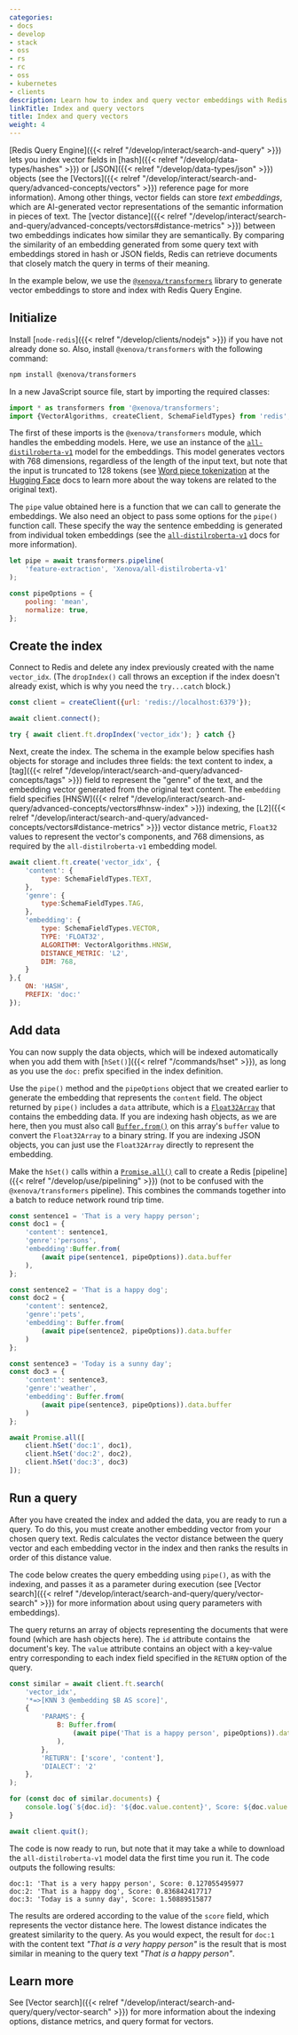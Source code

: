 ```yaml
---
categories:
- docs
- develop
- stack
- oss
- rs
- rc
- oss
- kubernetes
- clients
description: Learn how to index and query vector embeddings with Redis
linkTitle: Index and query vectors
title: Index and query vectors
weight: 4
---
```


[Redis Query Engine]({{< relref "/develop/interact/search-and-query" >}})
lets you index vector fields in [hash]({{< relref "/develop/data-types/hashes" >}})
or [JSON]({{< relref "/develop/data-types/json" >}}) objects (see the
[Vectors]({{< relref "/develop/interact/search-and-query/advanced-concepts/vectors" >}}) 
reference page for more information).
Among other things, vector fields can store *text embeddings*, which are AI-generated vector
representations of the semantic information in pieces of text. The
[vector distance]({{< relref "/develop/interact/search-and-query/advanced-concepts/vectors#distance-metrics" >}})
between two embeddings indicates how similar they are semantically. By comparing the
similarity of an embedding generated from some query text with embeddings stored in hash
or JSON fields, Redis can retrieve documents that closely match the query in terms
of their meaning.

In the example below, we use the
[`@xenova/transformers`](https://www.npmjs.com/package/@xenova/transformers)
library to generate vector embeddings to store and index with
Redis Query Engine.

## Initialize

Install [`node-redis`]({{< relref "/develop/clients/nodejs" >}}) if you
have not already done so. Also, install `@xenova/transformers` with the
following command:

```bash
npm install @xenova/transformers
```

In a new JavaScript source file, start by importing the required classes:

```js
import * as transformers from '@xenova/transformers';
import {VectorAlgorithms, createClient, SchemaFieldTypes} from 'redis';
```

The first of these imports is the `@xenova/transformers` module, which handles
the embedding models.
Here, we use an instance of the
[`all-distilroberta-v1`](https://huggingface.co/sentence-transformers/all-distilroberta-v1)
model for the embeddings. This model generates vectors with 768 dimensions, regardless
of the length of the input text, but note that the input is truncated to 128
tokens (see
[Word piece tokenization](https://huggingface.co/learn/nlp-course/en/chapter6/6)
at the [Hugging Face](https://huggingface.co/) docs to learn more about the way tokens
are related to the original text).

The `pipe` value obtained here is a function that we can call to generate the
embeddings. We also need an object to pass some options for the `pipe()` function
call. These specify the way the sentence embedding is generated from individual
token embeddings (see the
[`all-distilroberta-v1`](https://huggingface.co/sentence-transformers/all-distilroberta-v1)
docs for more information).

```js
let pipe = await transformers.pipeline(
    'feature-extraction', 'Xenova/all-distilroberta-v1'
);

const pipeOptions = {
    pooling: 'mean',
    normalize: true,
};
```

## Create the index

Connect to Redis and delete any index previously created with the
name `vector_idx`. (The `dropIndex()` call throws an exception if
the index doesn't already exist, which is why you need the
`try...catch` block.)

```js
const client = createClient({url: 'redis://localhost:6379'});

await client.connect();

try { await client.ft.dropIndex('vector_idx'); } catch {}
```

Next, create the index.
The schema in the example below specifies hash objects for storage and includes
three fields: the text content to index, a
[tag]({{< relref "/develop/interact/search-and-query/advanced-concepts/tags" >}})
field to represent the "genre" of the text, and the embedding vector generated from
the original text content. The `embedding` field specifies
[HNSW]({{< relref "/develop/interact/search-and-query/advanced-concepts/vectors#hnsw-index" >}}) 
indexing, the
[L2]({{< relref "/develop/interact/search-and-query/advanced-concepts/vectors#distance-metrics" >}})
vector distance metric, `Float32` values to represent the vector's components,
and 768 dimensions, as required by the `all-distilroberta-v1` embedding model.

```js
await client.ft.create('vector_idx', {
    'content': {
        type: SchemaFieldTypes.TEXT,
    },
    'genre': {
        type:SchemaFieldTypes.TAG,
    },
    'embedding': {
        type: SchemaFieldTypes.VECTOR,
        TYPE: 'FLOAT32',
        ALGORITHM: VectorAlgorithms.HNSW,
        DISTANCE_METRIC: 'L2',
        DIM: 768,
    }
},{
    ON: 'HASH',
    PREFIX: 'doc:'
});
```

## Add data

You can now supply the data objects, which will be indexed automatically
when you add them with [`hSet()`]({{< relref "/commands/hset" >}}), as long as
you use the `doc:` prefix specified in the index definition.

Use the `pipe()` method and the `pipeOptions` object that we created earlier to
generate the embedding that represents the `content` field.
The object returned by `pipe()` includes a `data` attribute, which is a
[`Float32Array`](https://developer.mozilla.org/en-US/docs/Web/JavaScript/Reference/Global_Objects/Float32Array)
that contains the embedding data. If you are indexing hash objects, as
we are here, then you must also call
[`Buffer.from()`](https://nodejs.org/api/buffer.html#static-method-bufferfromarraybuffer-byteoffset-length)
on this array's `buffer` value to convert the `Float32Array`
to a binary string. If you are indexing JSON objects, you can just
use the `Float32Array` directly to represent the embedding.

Make the `hSet()` calls within a
[`Promise.all()`](https://developer.mozilla.org/en-US/docs/Web/JavaScript/Reference/Global_Objects/Promise/all)
call to create a Redis [pipeline]({{< relref "/develop/use/pipelining" >}})
(not to be confused with the `@xenova/transformers` pipeline).
This combines the commands together into a batch to reduce network
round trip time.

```js
const sentence1 = 'That is a very happy person';
const doc1 = {
    'content': sentence1, 
    'genre':'persons', 
    'embedding':Buffer.from(
        (await pipe(sentence1, pipeOptions)).data.buffer
    ),
};

const sentence2 = 'That is a happy dog';
const doc2 = {
    'content': sentence2, 
    'genre':'pets', 
    'embedding': Buffer.from(
        (await pipe(sentence2, pipeOptions)).data.buffer
    )
};

const sentence3 = 'Today is a sunny day';
const doc3 = {
    'content': sentence3, 
    'genre':'weather', 
    'embedding': Buffer.from(
        (await pipe(sentence3, pipeOptions)).data.buffer
    )
};

await Promise.all([
    client.hSet('doc:1', doc1),
    client.hSet('doc:2', doc2),
    client.hSet('doc:3', doc3)
]);
```

## Run a query

After you have created the index and added the data, you are ready to run a query.
To do this, you must create another embedding vector from your chosen query
text. Redis calculates the vector distance between the query vector and each
embedding vector in the index and then ranks the results in order of this
distance value.

The code below creates the query embedding using `pipe()`, as with
the indexing, and passes it as a parameter during execution
(see
[Vector search]({{< relref "/develop/interact/search-and-query/query/vector-search" >}})
for more information about using query parameters with embeddings).

The query returns an array of objects representing the documents
that were found (which are hash objects here). The `id` attribute
contains the document's key. The `value` attribute contains an object
with a key-value entry corresponding to each index field specified in the
`RETURN` option of the query.


```js
const similar = await client.ft.search(
    'vector_idx',
    '*=>[KNN 3 @embedding $B AS score]',
    {
        'PARAMS': {
            B: Buffer.from(
                (await pipe('That is a happy person', pipeOptions)).data.buffer
            ),
        },
        'RETURN': ['score', 'content'],
        'DIALECT': '2'
    },
);

for (const doc of similar.documents) {
    console.log(`${doc.id}: '${doc.value.content}', Score: ${doc.value.score}`);
}

await client.quit();
```

The code is now ready to run, but note that it may take a while to download the
`all-distilroberta-v1` model data the first time you run it. The
code outputs the following results:

```
doc:1: 'That is a very happy person', Score: 0.127055495977
doc:2: 'That is a happy dog', Score: 0.836842417717
doc:3: 'Today is a sunny day', Score: 1.50889515877
```

The results are ordered according to the value of the `score`
field, which represents the vector distance here. The lowest distance indicates
the greatest similarity to the query.
As you would expect, the result for `doc:1` with the content text
*"That is a very happy person"*
is the result that is most similar in meaning to the query text
*"That is a happy person"*.

## Learn more

See
[Vector search]({{< relref "/develop/interact/search-and-query/query/vector-search" >}})
for more information about the indexing options, distance metrics, and query format
for vectors.

